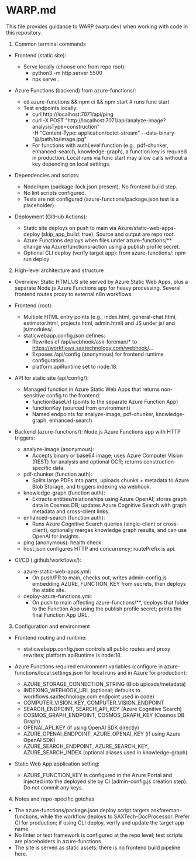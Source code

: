 # WARP.md

This file provides guidance to WARP (warp.dev) when working with code in this repository.

1) Common terminal commands

- Frontend (static site):
  - Serve locally (choose one from repo root):
    - python3 -m http.server 5500
    - npx serve .

- Azure Functions (backend) from azure-functions/:
  - cd azure-functions && npm ci && npm start   # runs func start
  - Test endpoints locally:
    - curl http://localhost:7071/api/ping
    - curl -X POST "http://localhost:7071/api/analyze-image?analysisType=construction" \
      -H "Content-Type: application/octet-stream" --data-binary "@/path/to/image.jpg"
    - For functions with authLevel:function (e.g., pdf-chunker, enhanced-search, knowledge-graph), a function key is required in production. Local runs via func start may allow calls without a key depending on local settings.

- Dependencies and scripts:
  - Node/npm (package-lock.json present). No frontend build step.
  - No lint scripts configured.
  - Tests are not configured (azure-functions/package.json test is a placeholder).

- Deployment (GitHub Actions):
  - Static site deploys on push to main via Azure/static-web-apps-deploy (skip_app_build: true). Source and output are repo root.
  - Azure Functions deploys when files under azure-functions/** change via Azure/functions-action using a publish profile secret.
  - Optional CLI deploy (verify target app): from azure-functions/: npm run deploy

2) High-level architecture and structure

- Overview: Static HTML/JS site served by Azure Static Web Apps, plus a separate Node.js Azure Functions app for heavy processing. Several frontend routes proxy to external n8n workflows.

- Frontend (root):
  - Multiple HTML entry points (e.g., index.html, general-chat.html, estimator.html, projects.html, admin.html) and JS under js/ and js/modules/.
  - staticwebapp.config.json defines:
    - Rewrites of /api/webhook/ask-foreman/* to https://workflows.saxtechnology.com/webhook/...
    - Exposes /api/config (anonymous) for frontend runtime configuration.
    - platform.apiRuntime set to node:18.

- API for static site (api/config/):
  - Managed function in Azure Static Web Apps that returns non-sensitive config to the frontend:
    - functionBaseUrl (points to the separate Azure Function App)
    - functionKey (sourced from environment)
    - Named endpoints for analyze-image, pdf-chunker, knowledge-graph, enhanced-search

- Backend (azure-functions/): Node.js Azure Functions app with HTTP triggers:
  - analyze-image (anonymous):
    - Accepts binary or base64 image; uses Azure Computer Vision (REST) for analysis and optional OCR; returns construction-specific data.
  - pdf-chunker (function auth):
    - Splits large PDFs into parts, uploads chunks + metadata to Azure Blob Storage, and triggers indexing via webhook.
  - knowledge-graph (function auth):
    - Extracts entities/relationships using Azure OpenAI; stores graph data in Cosmos DB; updates Azure Cognitive Search with graph metadata and cross-client links.
  - enhanced-search (function auth):
    - Runs Azure Cognitive Search queries (single-client or cross-client), optionally merges knowledge graph results, and can use OpenAI for insights.
  - ping (anonymous): health check.
  - host.json configures HTTP and concurrency; routePrefix is api.

- CI/CD (.github/workflows/):
  - azure-static-web-apps.yml:
    - On push/PR to main, checks out, writes admin-config.js embedding AZURE_FUNCTION_KEY from secrets, then deploys the static site.
  - deploy-azure-functions.yml:
    - On push to main affecting azure-functions/**, deploys that folder to the Function App using the publish profile secret; prints the final Function App URL.

3) Configuration and environment

- Frontend routing and runtime:
  - staticwebapp.config.json controls all public routes and proxy rewrites; platform.apiRuntime is node:18.

- Azure Functions required environment variables (configure in azure-functions/local.settings.json for local runs and in Azure for production):
  - AZURE_STORAGE_CONNECTION_STRING (Blob uploads/metadata)
  - INDEXING_WEBHOOK_URL (optional; defaults to workflows.saxtechnology.com endpoint used in code)
  - COMPUTER_VISION_KEY, COMPUTER_VISION_ENDPOINT
  - SEARCH_ENDPOINT, SEARCH_API_KEY (Azure Cognitive Search)
  - COSMOS_GRAPH_ENDPOINT, COSMOS_GRAPH_KEY (Cosmos DB Graph)
  - OPENAI_API_KEY (if using OpenAI SDK directly)
  - AZURE_OPENAI_ENDPOINT, AZURE_OPENAI_KEY (if using Azure OpenAI SDK)
  - AZURE_SEARCH_ENDPOINT, AZURE_SEARCH_KEY, AZURE_SEARCH_INDEX (optional aliases used in knowledge-graph)

- Static Web App application setting:
  - AZURE_FUNCTION_KEY is configured in the Azure Portal and injected into the deployed site by CI (admin-config.js creation step). Do not commit any keys.

4) Notes and repo-specific gotchas

- The azure-functions/package.json deploy script targets askforeman-functions, while the workflow deploys to SAXTech-DocProcessor. Prefer CI for production; if using CLI deploy, verify and update the target app name.
- No linter or test framework is configured at the repo level; test scripts are placeholders in azure-functions.
- The site is served as static assets; there is no frontend build pipeline here.

